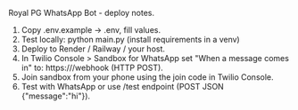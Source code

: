 Royal PG WhatsApp Bot - deploy notes.

1) Copy .env.example -> .env, fill values.
2) Test locally: python main.py (install requirements in a venv)
3) Deploy to Render / Railway / your host.
4) In Twilio Console > Sandbox for WhatsApp set "When a message comes in" to:
   https://<your-deployed-domain>/webhook (HTTP POST).
5) Join sandbox from your phone using the join code in Twilio Console.
6) Test with WhatsApp or use /test endpoint (POST JSON {"message":"hi"}).
